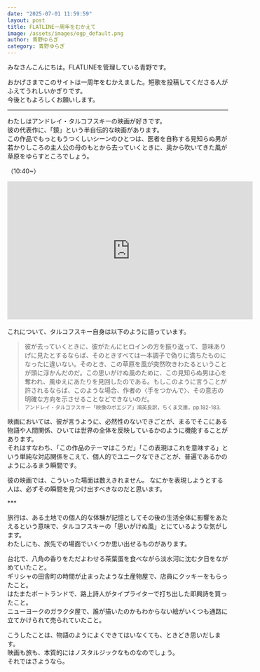 ```yaml
---
date: "2025-07-01 11:59:59"
layout: post
title: FLATLINE一周年をむかえて
image: /assets/images/ogp_default.png
author: 青野ゆらぎ
category: 青野ゆらぎ
---
```


みなさんこんにちは。FLATLINEを管理している青野です。

おかげさまでこのサイトは一周年をむかえました。短歌を投稿してくださる人がふえてうれしいかぎりです。  
今後ともよろしくお願いします。

---

わたしはアンドレイ・タルコフスキーの映画が好きです。  
彼の代表作に、「鏡」という半自伝的な映画があります。  
この作品でもっともうつくしいシーンのひとつは、医者を自称する見知らぬ男が若かりしころの主人公の母のもとから去っていくときに、奥から吹いてきた風が草原をゆらすところでしょう。

（10:40~）

<div class="responsive-iframe-container">
  <iframe width="560" height="315" src="https://www.youtube.com/embed/NrMINC5xjMs?si=gGPpsjijUEDv7oJF&amp;start=640" title="YouTube video player" frameborder="0" allow="accelerometer; autoplay; clipboard-write; encrypted-media; gyroscope; picture-in-picture; web-share" referrerpolicy="strict-origin-when-cross-origin" allowfullscreen></iframe>
</div>
<br />
これについて、タルコフスキー自身は以下のように語っています。

> 彼が去っていくときに、彼がたんにヒロインの方を振り返って、意味ありげに見たとするならば、そのときすべては一本調子で偽りに満ちたものになったに違いない。そのとき、この草原を風が突然吹きわたるということが頭に浮かんだのだ。この思いがけぬ風のために、この見知らぬ男は心を奪われ、風ゆえにあたりを見回したのである。もしこのように言うことが許されるならば、このような場合、作者の〈手をつかんで〉、その意志の明確な方向を示させることなどできないのだ。
> <br />
> <small>アンドレイ・タルコフスキー「映像のポエジア」鴻英良訳，ちくま文庫，pp.182-183.</small>

映画においては、彼が言うように、必然性のないできごとが、まるでそこにある物語や人間関係、ひいては世界の全体を反映しているかのように機能することがあります。  
それはすなわち、「この作品のテーマはこうだ」「この表現はこれを意味する」という単純な対応関係をこえて、個人的でユニークなできごとが、普遍であるかのようにふるまう瞬間です。

彼の映画では、こういった場面は数えきれません。
なにかを表現しようとする人は、必ずその瞬間を見つけ出すべきなのだと思います。

\*\*\*

旅行は、ある土地での個人的な体験が記憶としてその後の生活全体に影響をあたえるという意味で、タルコフスキーの「思いがけぬ風」とにているような気がします。  
わたしにも、旅先での場面でいくつか思い出せるものがあります。

台北で、八角の香りをただよわせる茶葉蛋を食べながら淡水河に沈む夕日をながめていたこと。  
ギリシャの田舎町の時間が止まったような土産物屋で、店員にクッキーをもらったこと。  
はたまたポートランドで、路上詩人がタイプライターで打ち出した即興詩を買ったこと。  
ニューヨークのガラクタ屋で、誰が描いたのかもわからない絵がいくつも通路に立てかけられて売られていたこと。

こうしたことは、物語のようによくできてはいなくても、ときどき思いだします。  
映画も旅も、本質的にはノスタルジックなものなのでしょう。  
それではさようなら。
